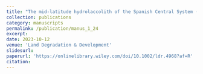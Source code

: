 ```yaml
---
title: "The mid-latitude hydrolaccolith of the Spanish Central System (Southern Europe): A top-to-bottom integration of geomatic, geophysical and sedimentary datasets for characterising a singular periglacial landform"
collection: publications
category: manuscripts
permalink: /publication/manus_1_24
excerpt:
date: 2023-10-12
venue: 'Land Degradation & Development'
slidesurl: 
paperurl: 'https://onlinelibrary.wiley.com/doi/10.1002/ldr.4968?af=R'
citation: 
---
```


